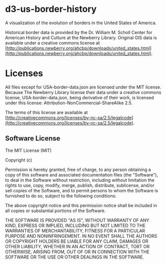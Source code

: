 # d3-us-border-history
A visualization of the evolution of borders in the United States of America.

Historical border data is provided by the Dr. William M. Scholl Center for American History and Culture
at the Newberry Library. Original GIS data is available under a creative commons license 
at [http://publications.newberry.org/ahcbp/downloads/united_states.html](http://publications.newberry.org/ahcbp/downloads/united_states.html).

# Licenses

All files except for USA-border-data.json are licensed under the MIT license.  Because The Newberry Library license
their data under a creative commons license, USA-border-data.json, being derivative of their work, is
licensed under this license: Attribution-NonCommercial-ShareAlike 2.5.

The terms of this license are available at [http://creativecommons.org/licenses/by-nc-sa/2.5/legalcode](http://creativecommons.org/licenses/by-nc-sa/2.5/legalcode).

## Software License

The MIT License (MIT)

Copyright (c) <year> <copyright holders>

Permission is hereby granted, free of charge, to any person obtaining a copy
of this software and associated documentation files (the "Software"), to deal
in the Software without restriction, including without limitation the rights
to use, copy, modify, merge, publish, distribute, sublicense, and/or sell
copies of the Software, and to permit persons to whom the Software is
furnished to do so, subject to the following conditions:

The above copyright notice and this permission notice shall be included in
all copies or substantial portions of the Software.

THE SOFTWARE IS PROVIDED "AS IS", WITHOUT WARRANTY OF ANY KIND, EXPRESS OR
IMPLIED, INCLUDING BUT NOT LIMITED TO THE WARRANTIES OF MERCHANTABILITY,
FITNESS FOR A PARTICULAR PURPOSE AND NONINFRINGEMENT. IN NO EVENT SHALL THE
AUTHORS OR COPYRIGHT HOLDERS BE LIABLE FOR ANY CLAIM, DAMAGES OR OTHER
LIABILITY, WHETHER IN AN ACTION OF CONTRACT, TORT OR OTHERWISE, ARISING FROM,
OUT OF OR IN CONNECTION WITH THE SOFTWARE OR THE USE OR OTHER DEALINGS IN
THE SOFTWARE.
